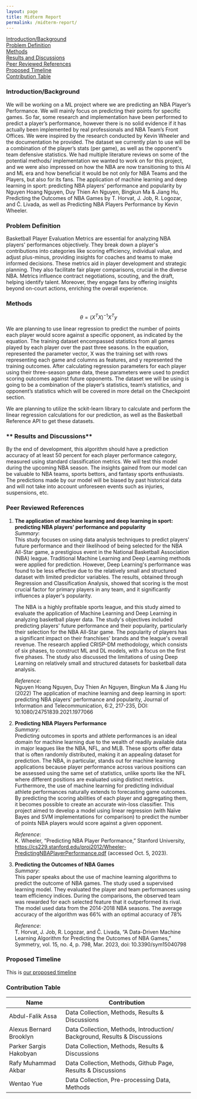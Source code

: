 ```yaml
---
layout: page
title: Midterm Report
permalink: /midterm-report/
---
```


[Introduction/Background](#introductionbackground) \
[Problem Definition](#problem-definition) \
[Methods](#methods) \
[Results and Discussions](#potential-results-and-discussions) \
[Peer Reviewed References](#peer-reviewed-references) \
[Proposed Timeline](#proposed-timeline) \
[Contribution Table](#contribution-table)

### **Introduction/Background**

We will be working on a ML project where we are predicting an NBA Player’s Performance. We will mainly focus on predicting their points for specific games. So far, some research and implementation have been performed to predict a player’s performance, however there is no solid evidence if it has actually been implemented by real professionals and NBA Team’s Front Offices. We were inspired by the research conducted by Kevin Wheeler and the documentation he provided. The dataset we currently plan to use will be a combination of the player’s stats (per game), as well as the opponent's team defensive statistics. We had multiple literature reviews on some of the potential methods/ implementation we wanted to work on for this project, and we were also impressed on how the NBA are now transitioning to this AI and ML era and how beneficial it would be not only for NBA Teams and the Players, but also for its fans. The application of machine learning and deep learning in sport: predicting NBA players’ performance and popularity by Nguyen Hoang Nguyen, Duy Thien An Nguyen, Bingkun Ma & Jiang Hu, Predicting the Outcomes of NBA Games by T. Horvat, J. Job, R. Logozar, and Č. Livada, as well as Predicting NBA Players Performance by Kevin Wheeler.

### **Problem Definition**

Basketball Player Evaluation Metrics are essential for analyzing NBA players' performances objectively. They break down a player's contributions into categories like scoring efficiency, individual value, and adjust plus-minus, providing insights for coaches and teams to make informed decisions. These metrics aid in player development and strategic planning. They also facilitate fair player comparisons, crucial in the diverse NBA. Metrics influence contract negotiations, scouting, and the draft, helping identify talent. Moreover, they engage fans by offering insights beyond on-court actions, enriching the overall experience.

### **Methods**

$$ \theta=(X^T X)^{-1}X^T y $$

We are planning to use linear regression to predict the number of points each player would score against a specific opponent, as indicated by the equation. The training dataset encompassed statistics from all games played by each player over the past three seasons. In the equation, represented the parameter vector, X was the training set with rows representing each game and columns as features, and y represented the training outcomes. After calculating regression parameters for each player using their three-season game data, these parameters were used to predict scoring outcomes against future opponents. The dataset we will be using is going to be a combination of the player’s statistics, team’s statistics, and opponent’s statistics which will be covered in more detail on the Checkpoint section.

We are planning to utilize the sckit-learn library to calculate and perform the linear regression calculations for our prediction, as well as the Basketball Reference API to get these datasets.

### ** Results and Discussions**

By the end of development, this algorithm should have a prediction accuracy of at least 50 percent for each player performance category, measured using standard classification metrics. We will test this model during the upcoming NBA season. The insights gained from our model can be valuable to NBA teams, sports bettors, and fantasy sports enthusiasts. The predictions made by our model will be biased by past historical data and will not take into account unforeseen events such as injuries, suspensions, etc.

### **Peer Reviewed References**

1. **The application of machine learning and deep learning in sport: predicting NBA players’ performance and popularity** \
   _Summary_: \
   This study focuses on using data analysis techniques to predict players' future performance and their likelihood of being selected for the NBA All-Star game, a prestigious event in the National Basketball Association (NBA) league. Traditional Machine Learning and Deep Learning methods were applied for prediction. However, Deep Learning's performance was found to be less effective due to the relatively small and structured dataset with limited predictor variables. The results, obtained through Regression and Classification Analysis, showed that scoring is the most crucial factor for primary players in any team, and it significantly influences a player's popularity.

   The NBA is a highly profitable sports league, and this study aimed to evaluate the application of Machine Learning and Deep Learning in analyzing basketball player data. The study's objectives included predicting players' future performance and their popularity, particularly their selection for the NBA All-Star game. The popularity of players has a significant impact on their franchises' brands and the league's overall revenue. The research applied CRISP-DM methodology, which consists of six phases, to construct ML and DL models, with a focus on the first five phases. The study also discussed the limitations of using Deep Learning on relatively small and structured datasets for basketball data analysis.

   _Reference_: \
    Nguyen Hoang Nguyen, Duy Thien An Nguyen, Bingkun Ma & Jiang Hu (2022) The application of machine learning and deep learning in sport: predicting NBA players’ performance and popularity, Journal of Information and Telecommunication, 6:2, 217-235, DOI: 10.1080/24751839.2021.1977066

2. **Predicting NBA Players Performance** \
   _Summary_: \
   Predicting outcomes in sports and athlete performances is an ideal domain for machine learning due to the wealth of readily available data in major leagues like the NBA, NFL, and MLB. These sports offer data that is often randomly distributed, making it an appealing dataset for prediction. The NBA, in particular, stands out for machine learning applications because player performance across various positions can be assessed using the same set of statistics, unlike sports like the NFL where different positions are evaluated using distinct metrics. Furthermore, the use of machine learning for predicting individual athlete performances naturally extends to forecasting game outcomes. By predicting the scoring abilities of each player and aggregating them, it becomes possible to create an accurate win-loss classifier. This project aimed to develop a model using linear regression (with Naïve Bayes and SVM implementations for comparison) to predict the number of points NBA players would score against a given opponent.

   _Reference_: \
    K. Wheeler, “Predicting NBA Player Performance,” Stanford University, https://cs229.stanford.edu/proj2012/Wheeler-PredictingNBAPlayerPerformance.pdf (accessed Oct. 5, 2023).

3. **Predicting the Outcomes of NBA Games** \
   _Summary_: \
   This paper speaks about the use of machine learning algorithms to predict the outcome of NBA games. The study used a supervised learning model. They evaluated the player and team performances using team efficiency indices. During the comparisons, the observed team was rewarded for each selected feature that it outperformed its rival. The model used data from the 2014-2018 NBA seasons. The average accuracy of the algorithm was 66% with an optimal accuracy of 78%

   _Reference_: \
    T. Horvat, J. Job, R. Logozar, and Č. Livada, “A Data-Driven Machine Learning Algorithm for Predicting the Outcomes of NBA Games,” Symmetry, vol. 15, no. 4, p. 798, Mar. 2023, doi: 10.3390/sym15040798

### **Proposed Timeline**

This is [our proposed timeline](https://docs.google.com/spreadsheets/d/1ZIS8XA_fs862QNVlRjXboMSVjAnlntGr/edit#gid=1490824648)

### **Contribution Table**

| Name                    | Contribution                                                              |
| ----------------------- | ------------------------------------------------------------------------- |
| Abdul-Falik Assa        | Data Collection, Methods, Results & Discussions                           |
| Alexus Bernard Brooklyn | Data Collection, Methods, Introduction/ Background, Results & Discussions |
| Parker Sargis Hakobyan  | Data Collection, Methods, Results & Discussions                           |
| Rafy Muhammad Akbar     | Data Collection, Methods, Github Page, Results & Discussions              |
| Wentao Yue              | Data Collection, Pre-processing Data, Methods                             |

